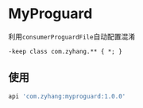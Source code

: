 # MyProguard

利用`consumerProguardFile`自动配置混淆

```
-keep class com.zyhang.** { *; }
```

## 使用

```groovy
api 'com.zyhang:myproguard:1.0.0'
```
